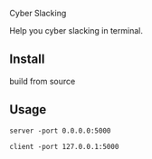 Cyber Slacking 

Help you cyber slacking in terminal.


## Install 

build from source 


## Usage 

```
server -port 0.0.0.0:5000 

client -port 127.0.0.1:5000


```
